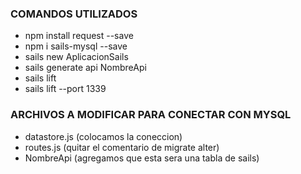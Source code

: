 
### COMANDOS UTILIZADOS
+ npm install request --save
+ npm i sails-mysql --save
+ sails new AplicacionSails
+ sails generate api NombreApi
+ sails lift 
+ sails lift --port 1339

### ARCHIVOS A MODIFICAR PARA CONECTAR CON MYSQL
+ datastore.js (colocamos la coneccion)
+ routes.js (quitar el comentario de migrate alter)
+ NombreApi (agregamos que esta sera una tabla de sails)


